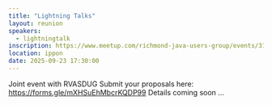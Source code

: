 ```yaml
---
title: "Lightning Talks"
layout: reunion
speakers:
  - lightningtalk
inscription: https://www.meetup.com/richmond-java-users-group/events/310726490/?utm_medium=referral&utm_campaign=share-btn_savedevents_share_modal&utm_source=link&utm_version=v2
location: ippon
date: 2025-09-23 17:30:00
---
```


Joint event with RVASDUG
Submit your proposals here: https://forms.gle/mXHSuEhMbcrKQDP99
Details coming soon ...